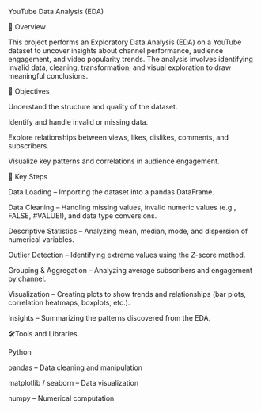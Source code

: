 YouTube Data Analysis (EDA)


📘 Overview

This project performs an Exploratory Data Analysis (EDA) on a YouTube dataset to uncover insights 
about channel performance, audience engagement, and video popularity trends. 
The analysis involves identifying invalid data, cleaning, transformation, and visual exploration to draw meaningful conclusions.

🎯 Objectives

Understand the structure and quality of the dataset.

Identify and handle invalid or missing data.

Explore relationships between views, likes, dislikes, comments, and subscribers.

Visualize key patterns and correlations in audience engagement.


🧩 Key Steps

Data Loading – Importing the dataset into a pandas DataFrame.

Data Cleaning – Handling missing values, invalid numeric values (e.g., FALSE, #VALUE!), and data type conversions.

Descriptive Statistics – Analyzing mean, median, mode, and dispersion of numerical variables.

Outlier Detection – Identifying extreme values using the Z-score method.

Grouping & Aggregation – Analyzing average subscribers and engagement by channel.

Visualization – Creating plots to show trends and relationships (bar plots, correlation heatmaps, boxplots, etc.).

Insights – Summarizing the patterns discovered from the EDA.


🛠️Tools and Libraries.

Python

pandas – Data cleaning and manipulation

matplotlib / seaborn – Data visualization

numpy – Numerical computation
